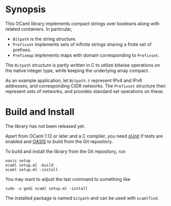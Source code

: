 Synopsis
========

This OCaml library implements compact strings over booleans along with
related containers.  In particular,

  - `Bitpath` is the string structure.
  - `Prefixset` implements sets of infinite strings sharing a finite set of
    prefixes.
  - `Prefixmap` implements maps with domain corresponding to `Prefixset`.

The `Bitpath` structure is partly written in C to utilize bitwise
operations on the native integer type, while keeping the underlying array
compact.

As an example application, let `Bitpath.t` represent IPv4 and IPv6
addresses, and corresponding CIDR networks.  The `Prefixset` structure then
represent sets of networks, and provides standard set operations on these.


Build and Install
=================

The library has not been released yet.

Apart from OCaml 1.12 or later and a C compiler, you need [oUnit][ounit] if
tests are enabled and [OASIS][oasis] to build from the Git repository.

To build and install the library from the Git repository, run

    oasis setup
    ocaml setup.ml -build
    ocaml setup.ml -install

You may want to adjust the last command to something like

    sudo -u godi ocaml setup.ml -install

The installed package is named `bitpath` and can be used with `ocamlfind`.


[ounit]: http://ounit.forge.ocamlcore.org/
[oasis]: http://oasis.forge.ocamlcore.org/

